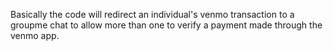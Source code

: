 Basically the code will redirect an individual's venmo transaction to a groupme chat to allow more than one to verify a payment made through the venmo app. 

